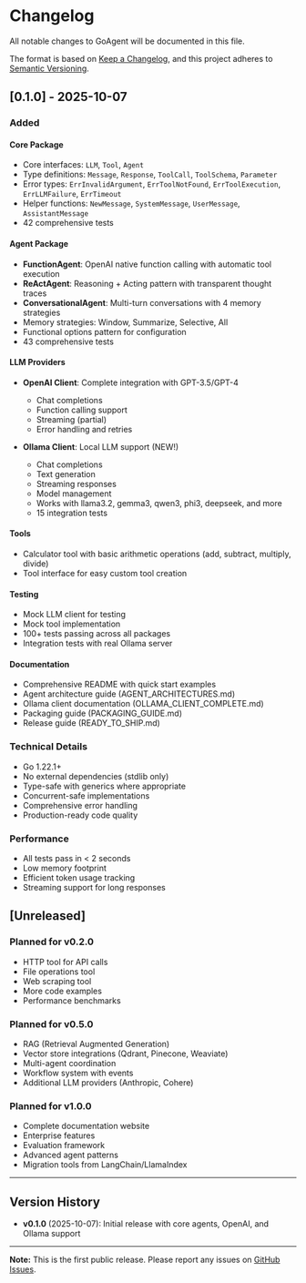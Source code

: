 # Changelog

All notable changes to GoAgent will be documented in this file.

The format is based on [Keep a Changelog](https://keepachangelog.com/en/1.0.0/),
and this project adheres to [Semantic Versioning](https://semver.org/spec/v2.0.0.html).

## [0.1.0] - 2025-10-07

### Added

#### Core Package
- Core interfaces: `LLM`, `Tool`, `Agent`
- Type definitions: `Message`, `Response`, `ToolCall`, `ToolSchema`, `Parameter`
- Error types: `ErrInvalidArgument`, `ErrToolNotFound`, `ErrToolExecution`, `ErrLLMFailure`, `ErrTimeout`
- Helper functions: `NewMessage`, `SystemMessage`, `UserMessage`, `AssistantMessage`
- 42 comprehensive tests

#### Agent Package
- **FunctionAgent**: OpenAI native function calling with automatic tool execution
- **ReActAgent**: Reasoning + Acting pattern with transparent thought traces
- **ConversationalAgent**: Multi-turn conversations with 4 memory strategies
- Memory strategies: Window, Summarize, Selective, All
- Functional options pattern for configuration
- 43 comprehensive tests

#### LLM Providers
- **OpenAI Client**: Complete integration with GPT-3.5/GPT-4
  - Chat completions
  - Function calling support
  - Streaming (partial)
  - Error handling and retries
  
- **Ollama Client**: Local LLM support (NEW!)
  - Chat completions
  - Text generation
  - Streaming responses
  - Model management
  - Works with llama3.2, gemma3, qwen3, phi3, deepseek, and more
  - 15 integration tests

#### Tools
- Calculator tool with basic arithmetic operations (add, subtract, multiply, divide)
- Tool interface for easy custom tool creation

#### Testing
- Mock LLM client for testing
- Mock tool implementation
- 100+ tests passing across all packages
- Integration tests with real Ollama server

#### Documentation
- Comprehensive README with quick start examples
- Agent architecture guide (AGENT_ARCHITECTURES.md)
- Ollama client documentation (OLLAMA_CLIENT_COMPLETE.md)
- Packaging guide (PACKAGING_GUIDE.md)
- Release guide (READY_TO_SHIP.md)

### Technical Details
- Go 1.22.1+
- No external dependencies (stdlib only)
- Type-safe with generics where appropriate
- Concurrent-safe implementations
- Comprehensive error handling
- Production-ready code quality

### Performance
- All tests pass in < 2 seconds
- Low memory footprint
- Efficient token usage tracking
- Streaming support for long responses

## [Unreleased]

### Planned for v0.2.0
- HTTP tool for API calls
- File operations tool
- Web scraping tool
- More code examples
- Performance benchmarks

### Planned for v0.5.0
- RAG (Retrieval Augmented Generation)
- Vector store integrations (Qdrant, Pinecone, Weaviate)
- Multi-agent coordination
- Workflow system with events
- Additional LLM providers (Anthropic, Cohere)

### Planned for v1.0.0
- Complete documentation website
- Enterprise features
- Evaluation framework
- Advanced agent patterns
- Migration tools from LangChain/LlamaIndex

---

## Version History

- **v0.1.0** (2025-10-07): Initial release with core agents, OpenAI, and Ollama support

---

**Note:** This is the first public release. Please report any issues on [GitHub Issues](https://github.com/yashrahurikar23/goagents/issues).
